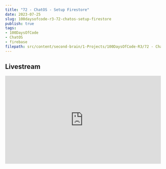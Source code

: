 ```yaml
---
title: "72 - ChatOS - Setup Firestore"
date: 2023-07-25
slug: 100daysofcode-r3-72-chatos-setup-firestore
publish: true
tags:
- 100DaysOfCode 
- ChatOS 
- firebase
filepath: src/content/second-brain/1-Projects/100DaysOfCode-R3/72 - ChatOS - Setup Firestore.md
---
```


## Livestream

<iframe width="100%" style="aspect-ratio: 16 / 9;" src="https://www.youtube.com/embed/f2ZdAESp_0Q" title="YouTube video player" frameborder="0" allow="accelerometer; autoplay; clipboard-write; encrypted-media; gyroscope; picture-in-picture; web-share" allowfullscreen></iframe>

